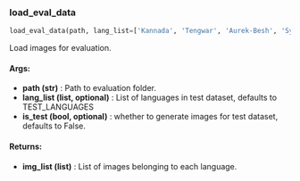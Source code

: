 

### load_eval_data
```python
load_eval_data(path, lang_list=['Kannada', 'Tengwar', 'Aurek-Besh', 'Sylheti', 'Avesta', 'Glagolitic', 'Manipuri', 'Keble', 'Gurmukhi', 'Oriya'], is_test=False)
```
Load images for evaluation.

#### Args:

* **path (str)** :  Path to evaluation folder.
* **lang_list (list, optional)** :  List of languages in test dataset, defaults to TEST_LANGUAGES
* **is_test (bool, optional)** :  whether to generate images for test dataset, defaults to False.

#### Returns:

* **img_list (list)** :  List of images belonging to each language.
